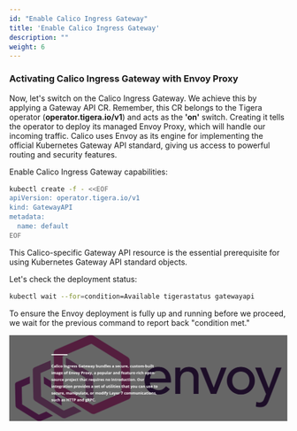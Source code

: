 ```yaml
---
id: "Enable Calico Ingress Gateway"
title: 'Enable Calico Ingress Gateway'
description: ""
weight: 6
---
```


### Activating Calico Ingress Gateway with Envoy Proxy

Now, let's switch on the Calico Ingress Gateway. We achieve this by applying a Gateway API CR. Remember, this CR belongs to the Tigera operator (**operator.tigera.io/v1**) and acts as the **'on'** switch. Creating it tells the operator to deploy its managed Envoy Proxy, which will handle our incoming traffic. Calico uses Envoy as its engine for implementing the official Kubernetes Gateway API standard, giving us access to powerful routing and security features.

Enable Calico Ingress Gateway capabilities:

```bash
kubectl create -f - <<EOF
apiVersion: operator.tigera.io/v1
kind: GatewayAPI
metadata:
  name: default
EOF
```

This Calico-specific Gateway API resource is the essential prerequisite for using Kubernetes Gateway API standard objects. 

Let's check the deployment status:

```bash
kubectl wait --for=condition=Available tigerastatus gatewayapi
```

To ensure the Envoy deployment is fully up and running before we proceed, we wait for the previous command to report back "condition met."

![envoy](envoy.png)
